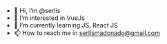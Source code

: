 - 👋 Hi, I’m @serlis
- 👀 I’m interested in VueJs
- 🌱 I’m currently learning JS, React JS
- 📫 How to reach me in serlismadonado@gmail.com

<!---
serlis/serlis is a ✨ special ✨ repository because its `README.md` (this file) appears on your GitHub profile.
You can click the Preview link to take a look at your changes.
--->
